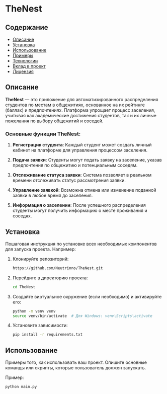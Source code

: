 # TheNest
## Содержание
- [Описание](#описание)
- [Установка](#установка)
- [Использование](#использование)
- [Примеры](#примеры)
- [Технологии](#технологии)
- [Вклад в проект](#вклад-в-проект)
- [Лицензия](#лицензия)

## Описание

**TheNest** — это приложение для автоматизированного распределения студентов по местам в общежитиях, основанное на их рейтинге (баллах) и предпочтениях. Платформа упрощает процесс заселения, учитывая как академические достижения студентов, так и их личные пожелания по выбору общежитий и соседей.

### Основные функции TheNest:

1. **Регистрация студента**: 
   Каждый студент может создать личный кабинет на платформе для управления процессом заселения.

2. **Подача заявки**: 
   Студенты могут подать заявку на заселение, указав предпочтения по общежитию и потенциальным соседям.

3. **Отслеживание статуса заявки**: 
   Система позволяет в реальном времени отслеживать статус рассмотрения заявки.

4. **Управление заявкой**: 
   Возможна отмена или изменение поданной заявки в любое время до заселения.

5. **Информация о заселении**: 
   После успешного распределения студенты могут получить информацию о месте проживания и соседях.

## Установка

Пошаговая инструкция по установке всех необходимых компонентов для запуска проекта. Например:

1. Клонируйте репозиторий:

    ```bash
    https://github.com/Neutrinno/TheNest.git
    ```

2. Перейдите в директорию проекта:

    ```bash
    cd TheNest
    ```

3. Создайте виртуальное окружение (если необходимо) и активируйте его:

    ```bash
    python -m venv venv
    source venv/bin/activate  # Для Windows: venv\Scripts\activate
    ```

4. Установите зависимости:

    ```bash
    pip install -r requirements.txt
    ```

## Использование

Примеры того, как использовать ваш проект. Опишите основные команды или скрипты, которые пользователь должен запускать.

Пример:

```bash
python main.py
